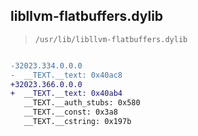 ## libllvm-flatbuffers.dylib

> `/usr/lib/libllvm-flatbuffers.dylib`

```diff

-32023.334.0.0.0
-  __TEXT.__text: 0x40ac8
+32023.366.0.0.0
+  __TEXT.__text: 0x40ab4
   __TEXT.__auth_stubs: 0x580
   __TEXT.__const: 0x3a8
   __TEXT.__cstring: 0x197b

```
